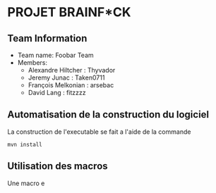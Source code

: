 # PROJET BRAINF*CK

## Team Information

  * Team name: Foobar Team
  * Members:
    *  Alexandre Hiltcher : Thyvador
    *  Jeremy Junac : Taken0711
    *  François Melkonian : arsebac
    *  David Lang : fitzzzz
    
    
## Automatisation de la construction du logiciel
 La construction de l'executable se fait a l'aide de la commande
  ```shell
 mvn install
 ```
 
 ## Utilisation des macros 
 
 Une macro e
